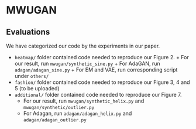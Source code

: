 # MWUGAN


## Evaluations

We have categorized our code by the experiments in our paper.

-	 ``heatmap/`` folder contained code needed to reproduce our Figure 2.
	+	For our result, run ``mwugan/synthetic_sine.py``
	+ 	For AdaGAN, run ``adagan/adagan_sine.py``
	+  	For EM and VAE, run corresponding script under ``others/``
-	``fashion/`` folder contained code needed to reproduce our Figure 3, 4 and 5 (to be uploaded)
- 	``additional/`` folder contained code needed to reproduce our Figure 7.
	+ 	For our result, run ``mwugan/synthetic_helix.py`` and ``mwugan/synthetic/outlier.py``
	+	For Adagan, run ``adagan/adagan_helix.py`` and ``adagan/adagan_outlier.py``

